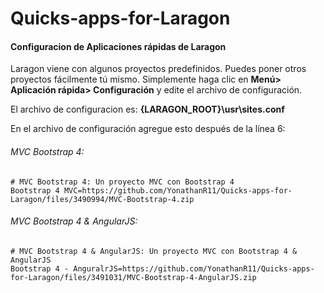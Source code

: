# Quicks-apps-for-Laragon

#### Configuracion de Aplicaciones rápidas de Laragon

Laragon viene con algunos proyectos predefinidos. Puedes poner otros proyectos fácilmente tú mismo. Simplemente haga clic en **Menú> Aplicación rápida> Configuración** y edite el archivo de configuración.



El archivo  de configuracion es: **{LARAGON_ROOT}\usr\sites.conf**

En el archivo de configuración agregue esto después de la línea 6:



###### MVC Bootstrap 4:

```textile
# MVC Bootstrap 4: Un proyecto MVC con Bootstrap 4
Bootstrap 4 MVC=https://github.com/YonathanR11/Quicks-apps-for-Laragon/files/3490994/MVC-Bootstrap-4.zip
```

###### MVC Bootstrap 4 & AngularJS:

```textile
# MVC Bootstrap 4 & AngularJS: Un proyecto MVC con Bootstrap 4 & AngularJS
Bootstrap 4 - AnguralrJS=https://github.com/YonathanR11/Quicks-apps-for-Laragon/files/3491031/MVC-Bootstrap-4-AngularJS.zip
```

